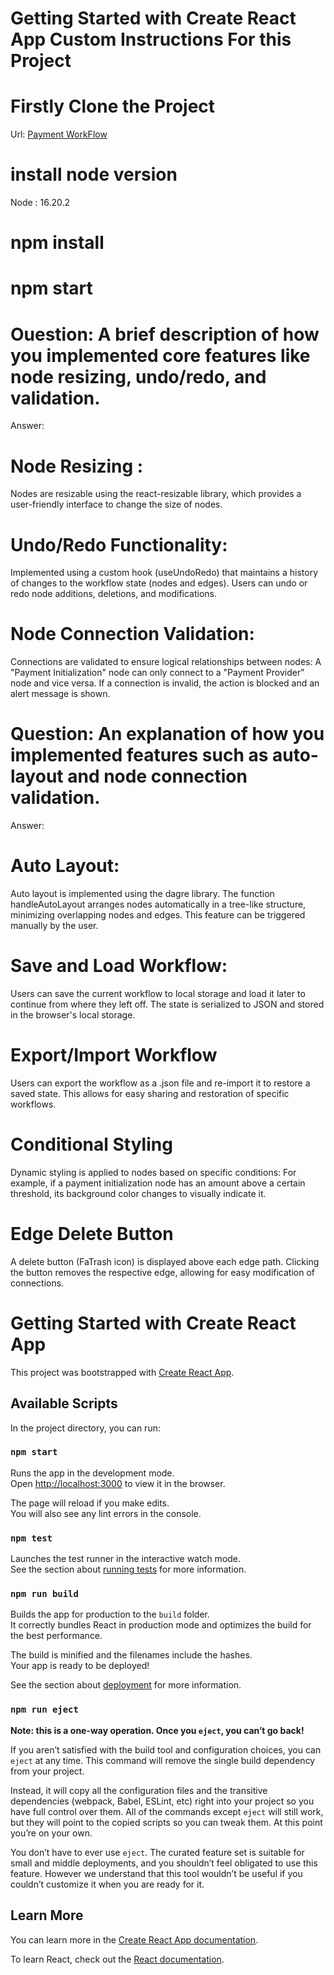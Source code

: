 # Getting Started with Create React App Custom Instructions For this Project

 
<!-- First Section Setup the Project -->
   # Firstly Clone the Project 
   Url: [Payment WorkFlow](https://github.com/developerprashant12/TreeNodes.git)


   # install node version
   Node : 16.20.2

   # npm install

   # npm start

<!-- First Section Setup the Project -->



<!--Project Explain the given Topics -->

# Ouestion: A brief description of how you implemented core features like node resizing, undo/redo, and validation.
Answer: 

# Node Resizing : 
Nodes are resizable using the react-resizable library, which provides a user-friendly interface to change the size of nodes.

# Undo/Redo Functionality: 
Implemented using a custom hook (useUndoRedo) that maintains a history of changes to the workflow state (nodes and edges). Users can undo or redo node additions, deletions, and modifications.

# Node Connection Validation: 
Connections are validated to ensure logical relationships between nodes:
A "Payment Initialization" node can only connect to a "Payment Provider" node and vice versa.
If a connection is invalid, the action is blocked and an alert message is shown.


# Question: An explanation of how you implemented features such as auto-layout and node connection validation.
Answer: 
# Auto Layout: 
Auto layout is implemented using the dagre library. The function handleAutoLayout arranges nodes automatically in a tree-like structure, minimizing overlapping nodes and edges. This feature can be triggered manually by the user.

# Save and Load Workflow: 
Users can save the current workflow to local storage and load it later to continue from where they left off. The state is serialized to JSON and stored in the browser's local storage.

# Export/Import Workflow
Users can export the workflow as a .json file and re-import it to restore a saved state. This allows for easy sharing and restoration of specific workflows.

# Conditional Styling
Dynamic styling is applied to nodes based on specific conditions:
For example, if a payment initialization node has an amount above a certain threshold, its background color changes to visually indicate it.

# Edge Delete Button
A delete button (FaTrash icon) is displayed above each edge path. Clicking the button removes the respective edge, allowing for easy modification of connections.

<!-- Project Explain the given Topics -->





















# Getting Started with Create React App

This project was bootstrapped with [Create React App](https://github.com/facebook/create-react-app).

## Available Scripts

In the project directory, you can run:

### `npm start`

Runs the app in the development mode.\
Open [http://localhost:3000](http://localhost:3000) to view it in the browser.

The page will reload if you make edits.\
You will also see any lint errors in the console.

### `npm test`

Launches the test runner in the interactive watch mode.\
See the section about [running tests](https://facebook.github.io/create-react-app/docs/running-tests) for more information.

### `npm run build`

Builds the app for production to the `build` folder.\
It correctly bundles React in production mode and optimizes the build for the best performance.

The build is minified and the filenames include the hashes.\
Your app is ready to be deployed!

See the section about [deployment](https://facebook.github.io/create-react-app/docs/deployment) for more information.

### `npm run eject`

**Note: this is a one-way operation. Once you `eject`, you can’t go back!**

If you aren’t satisfied with the build tool and configuration choices, you can `eject` at any time. This command will remove the single build dependency from your project.

Instead, it will copy all the configuration files and the transitive dependencies (webpack, Babel, ESLint, etc) right into your project so you have full control over them. All of the commands except `eject` will still work, but they will point to the copied scripts so you can tweak them. At this point you’re on your own.

You don’t have to ever use `eject`. The curated feature set is suitable for small and middle deployments, and you shouldn’t feel obligated to use this feature. However we understand that this tool wouldn’t be useful if you couldn’t customize it when you are ready for it.

## Learn More

You can learn more in the [Create React App documentation](https://facebook.github.io/create-react-app/docs/getting-started).

To learn React, check out the [React documentation](https://reactjs.org/).
